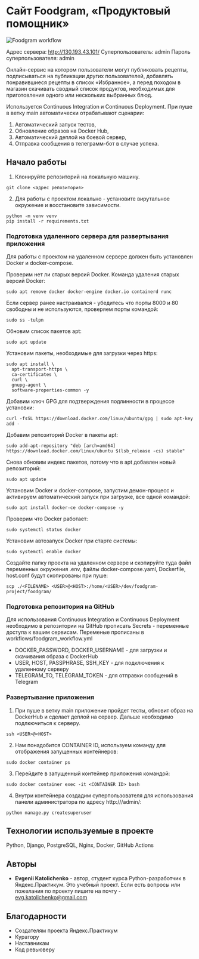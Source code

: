 # Cайт Foodgram, «Продуктовый помощник»

![Foodgram workflow](https://github.com/goglogige/foodgram-project/actions/workflows/foodgram_workflow.yml/badge.svg)

Адрес сервера: http://130.193.43.101/
Суперпользователь: admin
Пароль суперпользователя: admin

Онлайн-сервис на котором пользователи могут публиковать рецепты, подписываться на публикации других пользователей, добавлять понравившиеся рецепты в список «Избранное», а перед походом в магазин скачивать сводный список продуктов, необходимых для приготовления одного или нескольких выбранных блюд.

Используется Continuous Integration и Continuous Deployment.
При пуше в ветку main автоматически отрабатывают сценарии:
1. Автоматический запуск тестов,
2. Обновление образов на Docker Hub,
3. Автоматический деплой на боевой сервер,
4. Отправка сообщения в телеграмм-бот в случае успеха.

## Начало работы

1. Клонируйте репозиторий на локальную машину.
```
git clone <адрес репозитория>
```
2. Для работы с проектом локально - установите вирутальное окружение и восстановите зависимости.
```
python -m venv venv
pip install -r requirements.txt 
```

### Подготовка удаленного сервера для развертывания приложения

Для работы с проектом на удаленном сервере должен быть установлен Docker и docker-compose.

Проверим нет ли старых версий Docker.
Команда удаления старых версий Docker:
```
sudo apt remove docker docker-engine docker.io containerd runc 
```

Если сервер ранее настраивался - убедитесь что порты 8000 и 80 свободны и не используются, проверяем порты командой:
```
sudo ss -tulpn
```
Обновим список пакетов apt: 
```
sudo apt update
```
Установим пакеты, необходимые для загрузки через https:
```
sudo apt install \
  apt-transport-https \
  ca-certificates \
  curl \
  gnupg-agent \
  software-properties-common -y
```
Добавим ключ GPG для подтверждения подлинности в процессе установки:
```
curl -fsSL https://download.docker.com/linux/ubuntu/gpg | sudo apt-key add -
```
Добавим репозиторий Docker в пакеты apt:
```
sudo add-apt-repository "deb [arch=amd64] https://download.docker.com/linux/ubuntu $(lsb_release -cs) stable"
```
Снова обновим индекс пакетов, потому что в apt добавлен новый репозиторий:
```
sudo apt update
```
Установим Docker и docker-compose, запустим демон-процесс и активируем автоматический запуск при загрузке, все одной командой:
```
sudo apt install docker-ce docker-compose -y
```
Проверим что Docker работает:
```
sudo systemctl status docker
```
Установим автозапуск Docker при старте системы:
```
sudo systemctl enable docker
```
Создайте папку проекта на удаленном сервере и скопируйте туда файл переменных окружения .env,
файлы docker-compose.yaml, Dockerfile, host.conf будут скопированы при пуше:
```
scp ./<FILENAME> <USER>@<HOST>:/home/<USER>/dev/foodgram-project/foodgram/
```

### Подготовка репозитория на GitHub

Для использования Continuous Integration и Continuous Deployment необходимо в репозитории на GitHub прописать Secrets - переменные доступа к вашим сервисам.
Переменые прописаны в workflows/foodgram_workflow.yml

* DOCKER_PASSWORD, DOCKER_USERNAME - для загрузки и скачивания образа с DockerHub 
* USER, HOST, PASSPHRASE, SSH_KEY - для подключения к удаленному серверу 
* TELEGRAM_TO, TELEGRAM_TOKEN - для отправки сообщений в Telegram

### Развертывание приложения

1. При пуше в ветку main приложение пройдет тесты, обновит образ на DockerHub и сделает деплой на сервер. Дальше необходимо подлкючиться к серверу.
```
ssh <USER>@<HOST>
```
2. Нам понадобится CONTAINER ID, используем команду для отображения запущенных контейнеров:
```
sudo docker container ps
```
3. Перейдите в запущенный контейнер приложения командой:
```
sudo docker container exec -it <CONTAINER ID> bash
```
4. Внутри контейнера создадим суперпользователя для использования панели администратора по адресу http://<HOST>/admin/:
```
python manage.py createsuperuser
```

## Технологии используемые в проекте
Python, Django, PostgreSQL, Nginx, Docker, GitHub Actions

## Авторы

* **Evgenii Katolichenko** - автор, студент курса Python-разработчик в Яндекс.Практикум. Это учебный проект.
Если есть вопросы или пожелания по проекту пишите на почту - evg.katolichenko@gmail.com

## Благодарности

* Создателям проекта Яндекс.Практикум
* Куратору
* Наставникам
* Код ревьюверу

